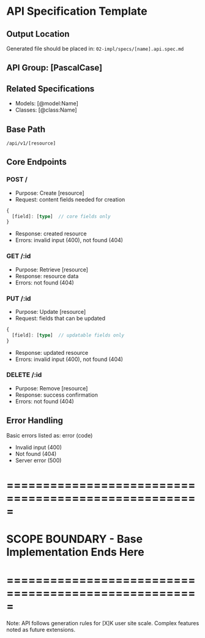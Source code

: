 # API Specification Template

## Output Location
Generated file should be placed in: `02-impl/specs/[name].api.spec.md`

## API Group: [PascalCase]

## Related Specifications
- Models: [@model:Name]
- Classes: [@class:Name]

## Base Path
`/api/v1/[resource]`

## Core Endpoints

### POST /
- Purpose: Create [resource]
- Request: content fields needed for creation
```typescript
{
  [field]: [type]  // core fields only
}
```
- Response: created resource
- Errors: invalid input (400), not found (404)

### GET /:id
- Purpose: Retrieve [resource]
- Response: resource data
- Errors: not found (404)

### PUT /:id
- Purpose: Update [resource]
- Request: fields that can be updated
```typescript
{
  [field]: [type]  // updatable fields only
}
```
- Response: updated resource
- Errors: invalid input (400), not found (404)

### DELETE /:id
- Purpose: Remove [resource]
- Response: success confirmation
- Errors: not found (404)

## Error Handling
Basic errors listed as: error (code)
- Invalid input (400)
- Not found (404)
- Server error (500)

# =====================================================
# SCOPE BOUNDARY - Base Implementation Ends Here
# =====================================================

Note: API follows generation rules for [X]K user site scale.
Complex features noted as future extensions. 